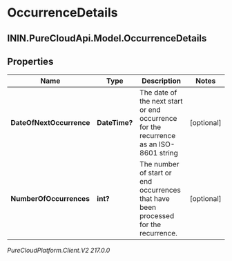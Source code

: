 # OccurrenceDetails

## ININ.PureCloudApi.Model.OccurrenceDetails

## Properties

|Name | Type | Description | Notes|
|------------ | ------------- | ------------- | -------------|
| **DateOfNextOccurrence** | **DateTime?** | The date of the next start or end occurrence for the recurrence as an ISO-8601 string | [optional] |
| **NumberOfOccurrences** | **int?** | The number of start or end occurrences that have been processed for the recurrence. | [optional] |



_PureCloudPlatform.Client.V2 217.0.0_
